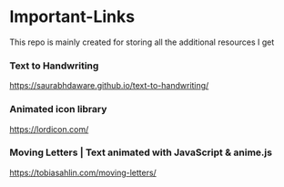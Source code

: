 # Important-Links
This repo is mainly created for storing all the additional resources I get 


###  Text to Handwriting
https://saurabhdaware.github.io/text-to-handwriting/

### Animated icon library 
https://lordicon.com/

### Moving Letters | Text animated with JavaScript & anime.js
https://tobiasahlin.com/moving-letters/
